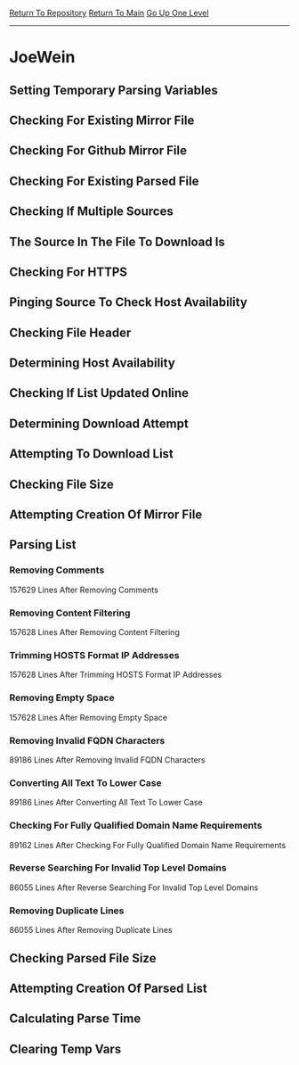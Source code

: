 [Return To Repository](https://github.com/deathbybandaid/piholeparser/)
[Return To Main](https://github.com/deathbybandaid/piholeparser/blob/master/RecentRunLogs/Mainlog.md)
[Go Up One Level](https://github.com/deathbybandaid/piholeparser/blob/master/RecentRunLogs/TopLevelScripts/30-Processing-External-Blacklists.md)
____________________________________
# JoeWein
## Setting Temporary Parsing Variables
## Checking For Existing Mirror File
## Checking For Github Mirror File
## Checking For Existing Parsed File
## Checking If Multiple Sources
## The Source In The File To Download Is
## Checking For HTTPS
## Pinging Source To Check Host Availability
## Checking File Header
## Determining Host Availability
## Checking If List Updated Online
## Determining Download Attempt
## Attempting To Download List
## Checking File Size
## Attempting Creation Of Mirror File
## Parsing List
### Removing Comments
157629 Lines After Removing Comments
### Removing Content Filtering
157628 Lines After Removing Content Filtering
### Trimming HOSTS Format IP Addresses
157628 Lines After Trimming HOSTS Format IP Addresses
### Removing Empty Space
157628 Lines After Removing Empty Space
### Removing Invalid FQDN Characters
89186 Lines After Removing Invalid FQDN Characters
### Converting All Text To Lower Case
89186 Lines After Converting All Text To Lower Case
### Checking For Fully Qualified Domain Name Requirements
89162 Lines After Checking For Fully Qualified Domain Name Requirements
### Reverse Searching For Invalid Top Level Domains
86055 Lines After Reverse Searching For Invalid Top Level Domains
### Removing Duplicate Lines
86055 Lines After Removing Duplicate Lines
## Checking Parsed File Size
## Attempting Creation Of Parsed List
## Calculating Parse Time
## Clearing Temp Vars
